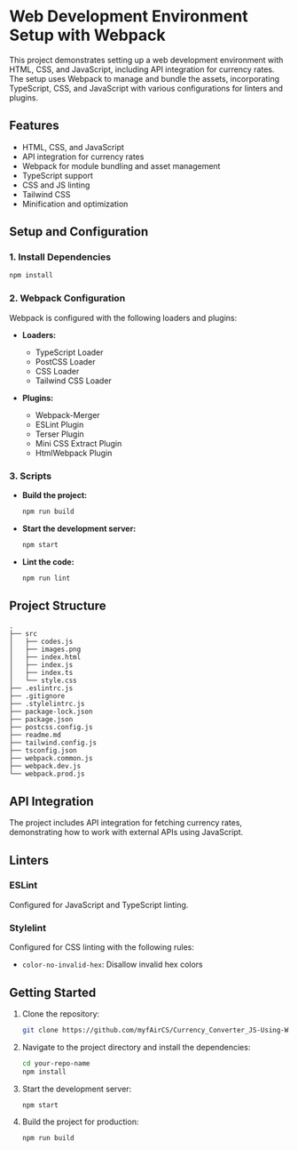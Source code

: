 
# Web Development Environment Setup with Webpack

This project demonstrates setting up a web development environment with HTML, CSS, and JavaScript, including API integration for currency rates. The setup uses Webpack to manage and bundle the assets, incorporating TypeScript, CSS, and JavaScript with various configurations for linters and plugins.

## Features

- HTML, CSS, and JavaScript
- API integration for currency rates
- Webpack for module bundling and asset management
- TypeScript support
- CSS and JS linting
- Tailwind CSS
- Minification and optimization

## Setup and Configuration

### 1. Install Dependencies

```bash
npm install
```

### 2. Webpack Configuration

Webpack is configured with the following loaders and plugins:

- **Loaders:**
  - TypeScript Loader
  - PostCSS Loader
  - CSS Loader
  - Tailwind CSS Loader

- **Plugins:**
  - Webpack-Merger
  - ESLint Plugin
  - Terser Plugin
  - Mini CSS Extract Plugin
  - HtmlWebpack Plugin

### 3. Scripts

- **Build the project:**

  ```bash
  npm run build
  ```

- **Start the development server:**

  ```bash
  npm start
  ```

- **Lint the code:**

  ```bash
  npm run lint
  ```

## Project Structure

```
.
├── src
│   ├── codes.js
│   ├── images.png
│   ├── index.html
│   ├── index.js
│   ├── index.ts
│   └── style.css
├── .eslintrc.js
├── .gitignore
├── .stylelintrc.js
├── package-lock.json
├── package.json
├── postcss.config.js
├── readme.md
├── tailwind.config.js
├── tsconfig.json
├── webpack.common.js
├── webpack.dev.js
└── webpack.prod.js

```

## API Integration

The project includes API integration for fetching currency rates, demonstrating how to work with external APIs using JavaScript.

## Linters

### ESLint

Configured for JavaScript and TypeScript linting.

### Stylelint

Configured for CSS linting with the following rules:

- `color-no-invalid-hex`: Disallow invalid hex colors

## Getting Started

1. Clone the repository:

   ```bash
   git clone https://github.com/myfAirCS/Currency_Converter_JS-Using-WebPacks
   ```

2. Navigate to the project directory and install the dependencies:

   ```bash
   cd your-repo-name
   npm install
   ```

3. Start the development server:

   ```bash
   npm start
   ```

4. Build the project for production:

   ```bash
   npm run build
   ```
